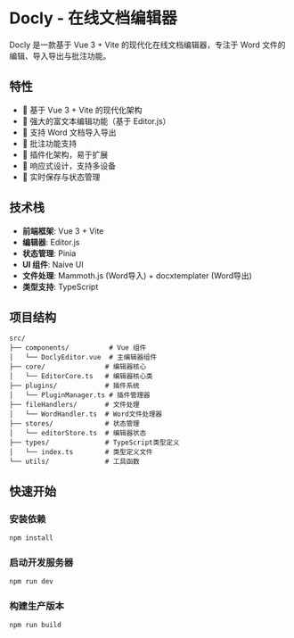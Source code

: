 # Docly - 在线文档编辑器

Docly 是一款基于 Vue 3 + Vite 的现代化在线文档编辑器，专注于 Word 文件的编辑、导入导出与批注功能。

## 特性

- 🚀 基于 Vue 3 + Vite 的现代化架构
- 📝 强大的富文本编辑功能（基于 Editor.js）
- 📄 支持 Word 文档导入导出
- 💬 批注功能支持
- 🔌 插件化架构，易于扩展
- 📱 响应式设计，支持多设备
- 💾 实时保存与状态管理

## 技术栈

- **前端框架**: Vue 3 + Vite
- **编辑器**: Editor.js
- **状态管理**: Pinia
- **UI 组件**: Naive UI
- **文件处理**: Mammoth.js (Word导入) + docxtemplater (Word导出)
- **类型支持**: TypeScript

## 项目结构

```
src/
├── components/          # Vue 组件
│   └── DoclyEditor.vue  # 主编辑器组件
├── core/               # 编辑器核心
│   └── EditorCore.ts   # 编辑器核心类
├── plugins/            # 插件系统
│   └── PluginManager.ts # 插件管理器
├── fileHandlers/       # 文件处理
│   └── WordHandler.ts  # Word文件处理器
├── stores/             # 状态管理
│   └── editorStore.ts  # 编辑器状态
├── types/              # TypeScript类型定义
│   └── index.ts        # 类型定义文件
└── utils/              # 工具函数
```

## 快速开始

### 安装依赖

```bash
npm install
```

### 启动开发服务器

```bash
npm run dev
```

### 构建生产版本

```bash
npm run build
```
